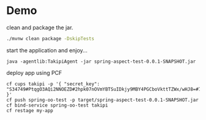 # Demo

clean and package the jar.

```bash
./mvnw clean package -DskipTests
```

start the application and enjoy...

```
java -agentlib:TakipiAgent -jar spring-aspect-test-0.0.1-SNAPSHOT.jar
```


deploy app using PCF

```
cf cups takipi -p '{ "secret_key": "S34749#PtqgO3AQi2NNOEZD#2hpk07nOVmYBTSuIDkjy9MBY4PGCboVkttTZWx/wHJ8=#773c" }'
cf push spring-oo-test -p target/spring-aspect-test-0.0.1-SNAPSHOT.jar
cf bind-service spring-oo-test takipi
cf restage my-app
```